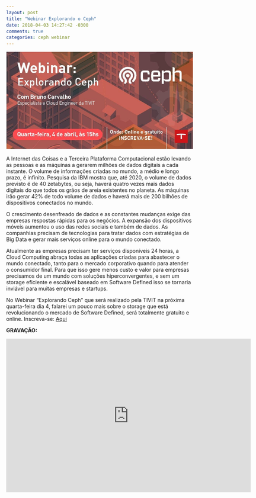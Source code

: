 ```yaml
---
layout: post
title: "Webinar Explorando o Ceph"
date: 2018-04-03 14:27:42 -0300
comments: true
categories: ceph webinar
---
```


![](/images/ceph/webinartivit.jpg)

A Internet das Coisas e a Terceira Plataforma Computacional estão levando as pessoas e as máquinas a gerarem milhões de dados digitais a cada instante. O volume de informações criadas no mundo, a médio e longo prazo, é infinito. Pesquisa da IBM mostra que, até 2020, o volume de dados previsto é de 40 zetabytes, ou seja, haverá quatro vezes mais dados digitais do que todos os grãos de areia existentes no planeta.  As máquinas irão gerar 42% de todo volume de dados e haverá mais de 200 bilhões de dispositivos conectados no mundo.

O crescimento desenfreado de dados e as constantes mudanças exige das empresas respostas rápidas para os negócios. A expansão dos dispositivos móveis aumentou o uso das redes sociais e também de dados. As companhias precisam de tecnologias para tratar dados com estratégias de Big Data e gerar mais serviços online para o mundo conectado.

Atualmente as empresas precisam ter serviços disponíveis 24 horas, a Cloud Computing abraça todas as aplicações criadas para abastecer o mundo conectado, tanto para o mercado corporativo quando para atender o consumidor final. Para que isso gere menos custo e valor para empresas precisamos de um mundo com soluções hiperconvergentes, e sem um storage eficiente e escalável baseado em Software Defined isso se tornaria inviável para muitas empresas e startups.

No Webinar “Explorando Ceph” que será realizado pela TIVIT na próxima quarta-feira dia 4, falarei um pouco mais sobre o storage que está revolucionando o mercado de Software Defined, será totalmente gratuito e online. Inscreva-se: [Aqui](http://go.tivit.com/webinar-explorando-ceph)

**GRAVAÇÃO:** 

<iframe width="660" height="415" src="https://www.youtube.com/embed/DayGJbPtB04" frameborder="0" allow="autoplay; encrypted-media" allowfullscreen></iframe>

